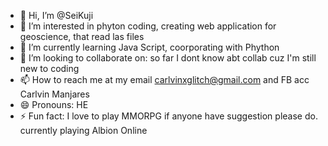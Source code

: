 - 👋 Hi, I’m @SeiKuji
- 👀 I’m interested in phyton coding, creating web application for geoscience, that read las files
- 🌱 I’m currently learning Java Script, coorporating with Phython
- 💞️ I’m looking to collaborate on: so far I dont know abt collab cuz I'm still new to coding
- 📫 How to reach me at my email carlvinxglitch@gmail.com and FB acc Carlvin Manjares
- 😄 Pronouns: HE
- ⚡ Fun fact: I love to play MMORPG if anyone have suggestion please do. currently playing Albion Online

<!---
SeiKuji/SeiKuji is a ✨ special ✨ repository because its `README.md` (this file) appears on your GitHub profile.
You can click the Preview link to take a look at your changes.
--->
